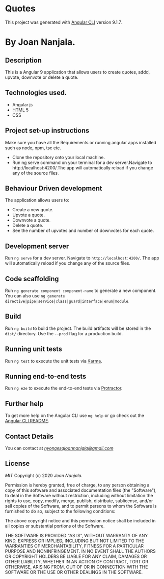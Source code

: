 # Quotes

This project was generated with [Angular CLI](https://github.com/angular/angular-cli) version 9.1.7.

# By Joan Nanjala.

## Description

This is a Angular 9 application that allows users to create quotes, addd, upvote, downvote or delete a quote.

## Technologies used.
* Angular js 
* HTML 5
* CSS

## Project set-up instructions
Make sure you have all the Requirements or running angular apps installed such as node, npm, tsc etc.
* Clone the repository onto your local machine.
* Run ng serve command on your terminal for a dev server.Navigate to http://localhost:4200/.The app will automatically reload if you change any of the source files.

## Behaviour Driven development
The  application allows users to:
  * Create a new quote.
  * Upvote a quote.
  * Downvote a quote.
  * Delete a quote.
  * See the number of upvotes and number of downvotes for each quote.



## Development server

Run `ng serve` for a dev server. Navigate to `http://localhost:4200/`. The app will automatically reload if you change any of the source files.

## Code scaffolding

Run `ng generate component component-name` to generate a new component. You can also use `ng generate directive|pipe|service|class|guard|interface|enum|module`.

## Build

Run `ng build` to build the project. The build artifacts will be stored in the `dist/` directory. Use the `--prod` flag for a production build.

## Running unit tests

Run `ng test` to execute the unit tests via [Karma](https://karma-runner.github.io).

## Running end-to-end tests

Run `ng e2e` to execute the end-to-end tests via [Protractor](http://www.protractortest.org/).

## Further help

To get more help on the Angular CLI use `ng help` or go check out the [Angular CLI README](https://github.com/angular/angular-cli/blob/master/README.md).

## Contact Details
 You can contact at *nyongesajoannanjala@gmail.com*

 ## License
 *MIT*
 Copyright (c) 2020 *Joan Nanjala.*

Permission is hereby granted, free of charge, to any person obtaining a copy of this software and associated documentation files (the "Software"), to deal in the Software without restriction, including without limitation the rights to use, copy, modify, merge, publish, distribute, sublicense, and/or sell copies of the Software, and to permit persons to whom the Software is furnished to do so, subject to the following conditions:

The above copyright notice and this permission notice shall be included in all copies or substantial portions of the Software.

THE SOFTWARE IS PROVIDED "AS IS", WITHOUT WARRANTY OF ANY KIND, EXPRESS OR IMPLIED, INCLUDING BUT NOT LIMITED TO THE WARRANTIES OF MERCHANTABILITY, FITNESS FOR A PARTICULAR PURPOSE AND NONINFRINGEMENT. IN NO EVENT SHALL THE AUTHORS OR COPYRIGHT HOLDERS BE LIABLE FOR ANY CLAIM, DAMAGES OR OTHER LIABILITY, WHETHER IN AN ACTION OF CONTRACT, TORT OR OTHERWISE, ARISING FROM, OUT OF OR IN CONNECTION WITH THE SOFTWARE OR THE USE OR OTHER DEALINGS IN THE SOFTWARE.
